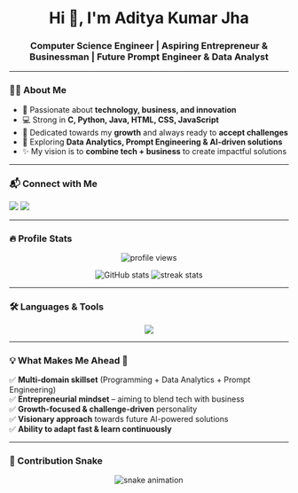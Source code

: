 <h1 align="center">Hi 👋, I'm Aditya Kumar Jha</h1>
<h3 align="center">Computer Science Engineer | Aspiring Entrepreneur & Businessman | Future Prompt Engineer & Data Analyst</h3>

---

### 👨‍💻 About Me
- 🚀 Passionate about **technology, business, and innovation**  
- 💻 Strong in **C, Python, Java, HTML, CSS, JavaScript**  
- 🎯 Dedicated towards my **growth** and always ready to **accept challenges**  
- 🌱 Exploring **Data Analytics, Prompt Engineering & AI-driven solutions**  
- ✨ My vision is to **combine tech + business** to create impactful solutions  

---

### 📬 Connect with Me
<p align="left">
  <a href="mailto:adityatechno663@gmail.com"><img src="https://img.shields.io/badge/Gmail-D14836?style=for-the-badge&logo=gmail&logoColor=white"/></a>
  <a href="http://www.linkedin.com/in/adityakumarjha999"><img src="https://img.shields.io/badge/LinkedIn-0077B5?style=for-the-badge&logo=linkedin&logoColor=white"/></a>
</p>

---

### 🔥 Profile Stats
<p align="center">
  <img src="https://komarev.com/ghpvc/?username=AdityaKumarJha&label=Profile%20views&color=0e75b6&style=flat" alt="profile views" />
</p>

<p align="center">
  <img src="https://github-readme-stats.vercel.app/api?username=AdityaKumarJha&show_icons=true&theme=tokyonight" alt="GitHub stats" />
  <img src="https://github-readme-streak-stats.herokuapp.com/?user=AdityaKumarJha&theme=tokyonight" alt="streak stats" />
</p>

---

### 🛠️ Languages & Tools
<p align="center">
  <img src="https://skillicons.dev/icons?i=c,python,java,html,css,javascript&theme=dark" />
</p>

---

### 💡 What Makes Me Ahead 🚀
✅ **Multi-domain skillset** (Programming + Data Analytics + Prompt Engineering)  
✅ **Entrepreneurial mindset** – aiming to blend tech with business  
✅ **Growth-focused & challenge-driven** personality  
✅ **Visionary approach** towards future AI-powered solutions  
✅ **Ability to adapt fast & learn continuously**  

---

### 🐍 Contribution Snake
<p align="center">
  <img src="https://github.com/AdityaKumarJha/AdityaKumarJha/blob/output/github-contribution-grid-snake.svg" alt="snake animation" />
</p>
